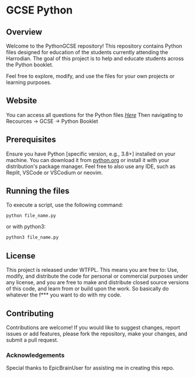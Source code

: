# GCSE Python

## Overview

Welcome to the PythonGCSE repository! This repository contains Python files designed for education of the students currently attending the Harrodian.
The goal of this project is to help and educate students across the Python booklet.

Feel free to explore, modify, and use the files for your own projects or learning purposes.

## Website

You can access all questions for the Python files [_Here_](https://jgledhill.co.uk)
Then navigating to Recources -> GCSE -> Python Booklet

## Prerequisites

Ensure you have Python [specific version, e.g., 3.8+] installed on your machine. You can download it from [python.org](https://python.org) or install it with your distribution's package manager.
Feel free to also use any IDE, such as Replit, VSCode or VSCodium or neovim.

## Running the files

To execute a script, use the following command:

    python file_name.py

or with python3:

```python
python3 file_name.py
```

## License

This project is released under WTFPL. This means you are free to: Use, modify, and distribute the code for personal or commercial purposes under any license, and you are free to make and distribute closed source versions of this code, and learn from or build upon the work. So basically do whatever the f*** you want to do with my code.

## Contributing

Contributions are welcome! If you would like to suggest changes, report issues or add features, please fork the repository, make your changes, and submit a pull request.

### Acknowledgements

Special thanks to EpicBrainUser for assisting me in creating this repo.
